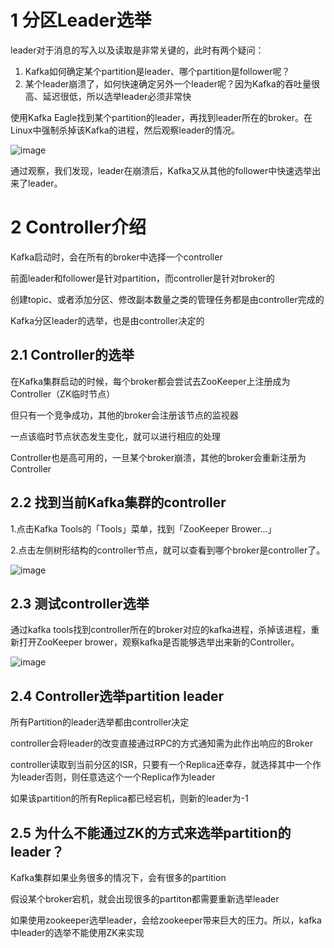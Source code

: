 # 1 分区Leader选举
leader对于消息的写入以及读取是非常关键的，此时有两个疑问：
1. Kafka如何确定某个partition是leader、哪个partition是follower呢？
2. 某个leader崩溃了，如何快速确定另外一个leader呢？因为Kafka的吞吐量很高、延迟很低，所以选举leader必须非常快

使用Kafka Eagle找到某个partition的leader，再找到leader所在的broker。在Linux中强制杀掉该Kafka的进程，然后观察leader的情况。

![image](https://user-images.githubusercontent.com/75486726/180802670-c882d882-8c0e-491d-bc7b-eae287d221cc.png)

通过观察，我们发现，leader在崩溃后，Kafka又从其他的follower中快速选举出来了leader。

# 2 Controller介绍
Kafka启动时，会在所有的broker中选择一个controller

前面leader和follower是针对partition，而controller是针对broker的

创建topic、或者添加分区、修改副本数量之类的管理任务都是由controller完成的

Kafka分区leader的选举，也是由controller决定的

## 2.1  Controller的选举
在Kafka集群启动的时候，每个broker都会尝试去ZooKeeper上注册成为Controller（ZK临时节点）

但只有一个竞争成功，其他的broker会注册该节点的监视器

一点该临时节点状态发生变化，就可以进行相应的处理

Controller也是高可用的，一旦某个broker崩溃，其他的broker会重新注册为Controller

## 2.2  找到当前Kafka集群的controller
1.点击Kafka Tools的「Tools」菜单，找到「ZooKeeper Brower...」

2.点击左侧树形结构的controller节点，就可以查看到哪个broker是controller了。

![image](https://user-images.githubusercontent.com/75486726/180802776-b88325f4-7819-49c7-8ef2-f54b48509070.png)

## 2.3  测试controller选举
通过kafka tools找到controller所在的broker对应的kafka进程，杀掉该进程，重新打开ZooKeeper brower，观察kafka是否能够选举出来新的Controller。

![image](https://user-images.githubusercontent.com/75486726/180802830-529821ed-5b4f-4bb7-b620-cad5708fcc14.png)

## 2.4  Controller选举partition leader
所有Partition的leader选举都由controller决定

controller会将leader的改变直接通过RPC的方式通知需为此作出响应的Broker

controller读取到当前分区的ISR，只要有一个Replica还幸存，就选择其中一个作为leader否则，则任意选这个一个Replica作为leader

如果该partition的所有Replica都已经宕机，则新的leader为-1

## 2.5 为什么不能通过ZK的方式来选举partition的leader？
Kafka集群如果业务很多的情况下，会有很多的partition

假设某个broker宕机，就会出现很多的partiton都需要重新选举leader

如果使用zookeeper选举leader，会给zookeeper带来巨大的压力。所以，kafka中leader的选举不能使用ZK来实现
